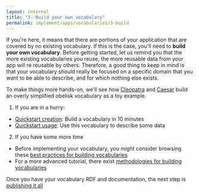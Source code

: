 ```yaml
---
layout: internal
title: "3- Build your own vocabulary"
permalink: implement/apps/vocabularies/3-build
---
```


If you're here, it means that there are portions of your application that are covered by no existing vocabulary. If this is the case, you'll need to __build your own vocabulary__. Before getting started, let us remind you that the more existing vocabularies you reuse, the more reusable data from your app will re reusable by others. Therefore, a good thing to keep in mind is that your vocabulary should really be focused on a specific domain that you want to be able to describe, and for which nothing else exists.

To make things more hands-on, we'll see how [Cleopatra](https://cleopatra.solid.community/profile/card#me) and [Caesar](https://jcaesar.solid.community/profile/card#me) build an overly simplified obelisk vocabulary as a toy example.

1. If you are in a hurry:
- [Quickstart creation](3-1-quickstart-creation): Build a vocabulary in 10 minutes
- [Quickstart usage](3-1-quickstart-usage): Use this vocabulary to describe some data

2. If you have some more time
- Before implementing your vocabulary, you might consider browsing these [best practices for building vocabularies](3-2-building-best-practices)
- For a more advanced tutorial, there exist [methodologies for building vocabularies](3-3-advanced-methodology)

Once you have your vocabulary RDF and documentation, the next step is [publishing it all](4-publish)
